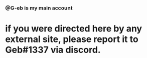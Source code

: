 ### @G-eb is my main account
# if you were directed here by any external site, please report it to Geb#1337 via discord.
